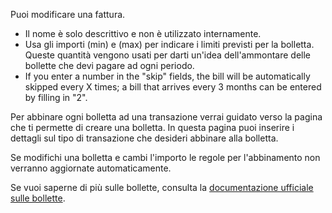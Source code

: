 Puoi modificare una fattura.

* Il nome è solo descrittivo e non è utilizzato internamente.
* Usa gli importi (min) e (max) per indicare i limiti previsti per la bolletta. Queste quantità vengono usati per darti un'idea dell'ammontare delle bollette che devi pagare ad ogni periodo.
* If you enter a number in the "skip" fields, the bill will be automatically skipped every X times; a bill that arrives every 3 months can be entered by filling in "2".

Per abbinare ogni bolletta ad una transazione verrai guidato verso la pagina che ti permette di creare una bolletta. In questa pagina puoi inserire i dettagli sul tipo di transazione che desideri abbinare alla bolletta.

Se modifichi una bolletta e cambi l'importo le regole per l'abbinamento non verranno aggiornate automaticamente.

Se vuoi saperne di più sulle bollette, consulta la [documentazione ufficiale sulle bollette](https://docs.firefly-iii.org/advanced-concepts/bills).